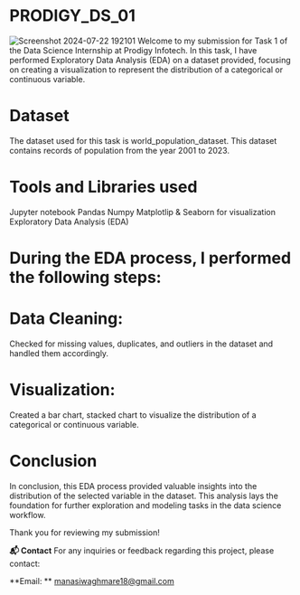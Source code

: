 # PRODIGY_DS_01
![Screenshot 2024-07-22 192101](https://github.com/user-attachments/assets/099b3ad5-fbd3-4a44-a72a-8dd97bd4f837)
Welcome to my submission for Task 1 of the Data Science Internship at Prodigy Infotech. In this task, I have performed Exploratory Data Analysis (EDA) on a dataset provided, focusing on creating a visualization to represent the distribution of a categorical or continuous variable.

# **Dataset**
The dataset used for this task is world_population_dataset. This dataset contains records of population from the year 2001 to 2023.

# **Tools and Libraries used**
Jupyter notebook
Pandas
Numpy
Matplotlip & Seaborn for visualization
Exploratory Data Analysis (EDA)

# **During the EDA process, I performed the following steps:**

# **Data Cleaning:** 
Checked for missing values, duplicates, and outliers in the dataset and handled them accordingly.

# **Visualization:** 
Created a bar chart, stacked chart to visualize the distribution of a categorical or continuous variable.

# **Conclusion**
In conclusion, this EDA process provided valuable insights into the distribution of the selected variable in the dataset. This analysis lays the foundation for further exploration and modeling tasks in the data science workflow.

Thank you for reviewing my submission!

**📬 Contact**
For any inquiries or feedback regarding this project, please contact:

**Email: ** manasiwaghmare18@gmail.com
